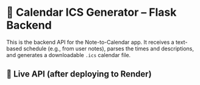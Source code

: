 
# 📅 Calendar ICS Generator – Flask Backend

This is the backend API for the Note-to-Calendar app. It receives a text-based schedule (e.g., from user notes), parses the times and descriptions, and generates a downloadable `.ics` calendar file.

## 🚀 Live API (after deploying to Render)